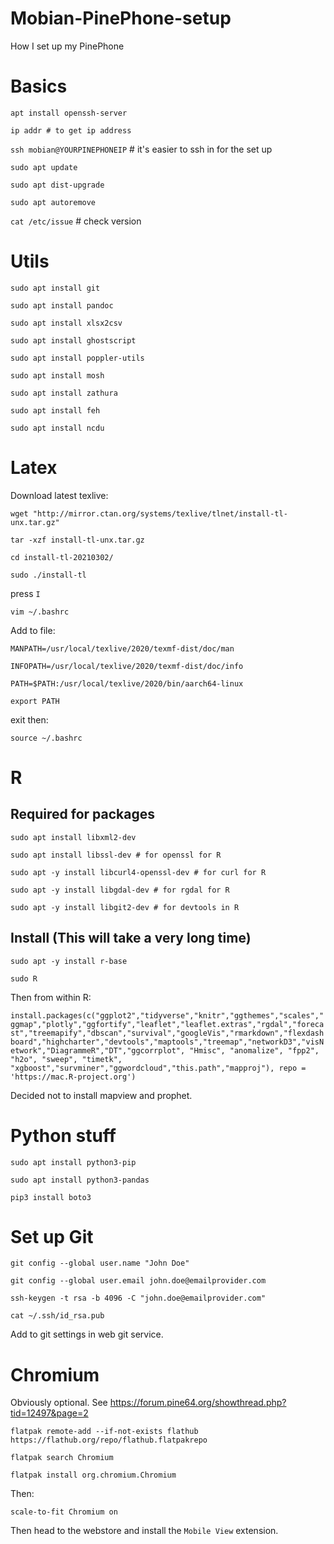 # Mobian-PinePhone-setup
How I set up my PinePhone

# Basics

``apt install openssh-server``

``ip addr # to get ip address``

``ssh mobian@YOURPINEPHONEIP`` # it's easier to ssh in for the set up

``sudo apt update``

``sudo apt dist-upgrade``

``sudo apt autoremove``

``cat /etc/issue`` # check version

# Utils

``sudo apt install git`` 

``sudo apt install pandoc``

``sudo apt install xlsx2csv``

``sudo apt install ghostscript``

``sudo apt install poppler-utils``

``sudo apt install mosh``

``sudo apt install zathura``

``sudo apt install feh``

``sudo apt install ncdu``

# Latex

Download latest texlive:

``wget "http://mirror.ctan.org/systems/texlive/tlnet/install-tl-unx.tar.gz"``


``tar -xzf install-tl-unx.tar.gz``

``cd install-tl-20210302/``

``sudo ./install-tl``

press ``I``

``vim ~/.bashrc``

Add to file:

``MANPATH=/usr/local/texlive/2020/texmf-dist/doc/man``

``INFOPATH=/usr/local/texlive/2020/texmf-dist/doc/info``

``PATH=$PATH:/usr/local/texlive/2020/bin/aarch64-linux``

``export PATH``

exit then:

``source ~/.bashrc``

# R

## Required for packages

``sudo apt install libxml2-dev``

``sudo apt install libssl-dev # for openssl for R``

``sudo apt -y install libcurl4-openssl-dev # for curl for R``

``sudo apt -y install libgdal-dev # for rgdal for R``

``sudo apt -y install libgit2-dev # for devtools in R``

## Install (This will take a very long time)

``sudo apt -y install r-base``

``sudo R``

Then from within R:

``install.packages(c("ggplot2","tidyverse","knitr","ggthemes","scales","ggmap","plotly","ggfortify","leaflet","leaflet.extras","rgdal","forecast","treemapify","dbscan","survival","googleVis","rmarkdown","flexdashboard","highcharter","devtools","maptools","treemap","networkD3","visNetwork","DiagrammeR","DT","ggcorrplot", "Hmisc", "anomalize", "fpp2", "h2o", "sweep", "timetk", "xgboost","survminer","ggwordcloud","this.path","mapproj"), repo = 'https://mac.R-project.org')``

Decided not to install mapview and prophet.


# Python stuff

``sudo apt install python3-pip``

``sudo apt install python3-pandas``

``pip3 install boto3``

# Set up Git

``git config --global user.name "John Doe"``

``git config --global user.email john.doe@emailprovider.com``

``ssh-keygen -t rsa -b 4096 -C "john.doe@emailprovider.com"``

``cat ~/.ssh/id_rsa.pub``

Add to git settings in web git service.

# Chromium

Obviously optional.  See https://forum.pine64.org/showthread.php?tid=12497&page=2

``flatpak remote-add --if-not-exists flathub https://flathub.org/repo/flathub.flatpakrepo``

``flatpak search Chromium``

``flatpak install org.chromium.Chromium``

Then:

``scale-to-fit Chromium on``

Then head to the webstore and install the ``Mobile View`` extension.
